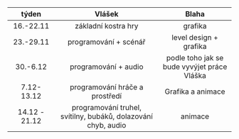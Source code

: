 | týden    | Vlášek               | Blaha                                        |
| :---:| :---: | :---: |
| 16.-22.11| základní kostra hry  | grafika                                      |
| 23.-29.11| programování + scénář| level design + grafika                       |
| 30.-6.12 | programování + audio | podle toho jak se bude vyvýjet práce Vláška  |
| 7.12-13.12| programování hráče a prostředí | Grafika a animace |
|14.12 - 21.12| programování truhel, svítilny, bubáků, dolazování chyb, audio | animace |
